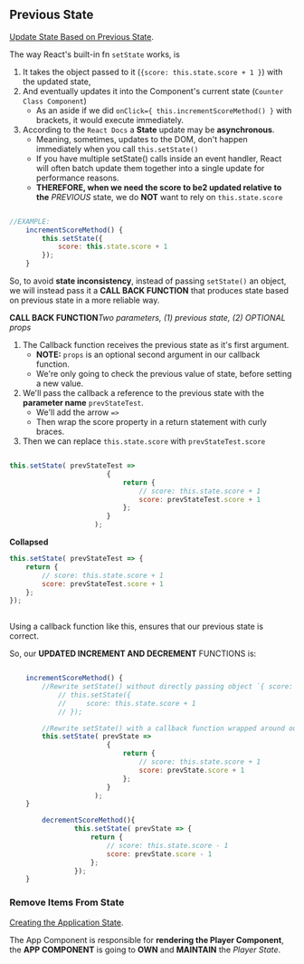 ## Previous State 

[Update State Based on Previous State](https://teamtreehouse.com/library/react-basics-2/update-state-based-on-previous-state).


The way React's built-in fn `setState` works, is 
1. It takes the object passed to it (`{score: this.state.score + 1 }`) with the updated state,
2. And eventually updates it into the Component's current state (`Counter Class Component`)
    - As an aside if we did `onClick={ this.incrementScoreMethod() }` with brackets, it would execute immediately. 
3. According to the `React Docs` a **State** update may be **asynchronous**. 
    - Meaning, sometimes, updates to the DOM, don't happen immediately when you call `this.setState()`
    - If you have multiple setState() calls inside an event handler, React will often batch update them together into a single update for performance reasons. 
    - **THEREFORE, when we need the score to be2 updated relative to the** _PREVIOUS_ state, we do **NOT** want to rely on `this.state.score`

```js

//EXAMPLE: 
    incrementScoreMethod() { 
        this.setState({
            score: this.state.score + 1
        });
    }

```

So, to avoid **state inconsistency**, instead of passing `setState()` an object, we will instead pass it a **CALL BACK FUNCTION** that produces state based on previous state in a more reliable way.

**CALL BACK FUNCTION**_Two parameters, (1) previous state, (2) OPTIONAL props_
1. The Callback function receives the previous state as it's first argument.
    - **NOTE:** `props` is an optional second argument in our callback function.
    - We're only going to check the previous value of state, before setting a new value.
2. We'll pass the callback a reference to the previous state with the **parameter name** `prevStateTest`.
    - We'll add the arrow `=>`
    - Then wrap the score property in a return statement with curly braces.
3. Then we can replace `this.state.score` with `prevStateTest.score`

```js

this.setState( prevStateTest =>
                        {
                            return {                               
                                // score: this.state.score + 1  
                                score: prevStateTest.score + 1                              
                            };
                        }
                     );


```

**Collapsed**
```js
this.setState( prevStateTest => {                       
    return {                               
        // score: this.state.score + 1
        score: prevStateTest.score + 1                               
    };
});
                     

```


Using a callback function like this, ensures that our previous state is correct. 

So, our **UPDATED INCREMENT AND DECREMENT** FUNCTIONS is: 

```js

    incrementScoreMethod() {      
        //Rewrite setState() without directly passing object `{ score: this.state.score + 1 }`
            // this.setState({
            //     score: this.state.score + 1
            // });

        //Rewrite setState() with a callback function wrapped around our object
        this.setState( prevState =>
                        {
                            return {                               
                                // score: this.state.score + 1   
                                score: prevState.score + 1                               
                            };
                        }
                     );
    }

        decrementScoreMethod(){
                this.setState( prevState => {                       
                    return {                               
                        // score: this.state.score - 1                                
                        score: prevState.score - 1                        
                    };
                });           
    }

```



### Remove Items From State

[Creating the Application State](https://teamtreehouse.com/library/react-basics-2/creating-the-application-state).


The App Component is responsible for **rendering the Player Component**, the **APP COMPONENT** is going to **OWN** and **MAINTAIN** the _Player State_.

